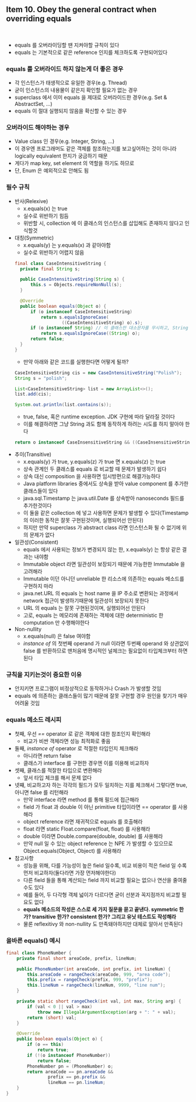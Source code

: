 ## Item 10. Obey the general contract when overriding equals
<br/>

* equals 를 오버라이딩할 땐 지켜야할 규칙이 있다
* equals 는 기본적으로 같은 reference 인지를 체크하도록 구현되어있다

### equals 를 오버라이드 하지 않는게 더 좋은 경우
* 각 인스턴스가 태생적으로 유일한 경우(e.g. Thread)
* 굳이 인스턴스의 내용물이 같은지 확인할 필요가 없는 경우
* superclass 에서 이미 equals 을 제대로 오버라이드한 경우(e.g. Set & AbstractSet, ...)
* equals 이 절대 실행되지 않음을 확신할 수 있는 경우

### 오버라이드 해야하는 경우
* Value class 인 경우(e.g. Integer, String, ...)
* 이 경우엔 프로그래머도 같은 객체를 참조하는지를 보고싶어하는 것이 아니라 logically equivalent 한지가 궁금하기 때문
* 게다가 map key, set element 의 역할을 하기도 하므로
* 단, Enum 은 예외적으로 안해도 됨

### 필수 규칙
* 반사(Relexive)
  - x.equals(x) 는 true
  - 실수로 위반하기 힘듬
  - 위반할 시, collection 에 이 클래스의 인스턴스를 삽입해도 존재하지 않다고 인식할것
* 대칭(Symmetric)
  - x.equals(y) 는 y.equals(x) 과 같아야함
  - 실수로 위반하기 어렵지 않음
  ```java
  final class CaseIntensitiveString {
    private final String s;

    public CaseIntensitiveString(String s) {
        this.s = Objects.requireNonNull(s);
    }

    @Override
    public boolean equals(Object o) {
        if (o instanceof CaseIntensitiveString)
            return s.equalsIgnoreCase(
                    ((CaseIntensitiveString) o).s);
        if (o instanceof String) // 이 클래스만 대소문자를 무시하고, String 의 인스턴스는 대소문자를 구분함
            return s.equalsIgnoreCase((String) o);
        return false;
    }
  }
  ```
  - 만약 아래와 같은 코드를 실행한다면 어떻게 될까?
  ```java
  CaseIntensitiveString cis = new CaseIntensitiveString("Polish");
  String s = "polish";

  List<CaseIntensitiveString> list = new ArrayList<>();
  list.add(cis);

  System.out.println(list.contains(s));  
  ```
  - true, false, 혹은 runtime exception. JDK 구현에 따라 달라질 것이다
  - 이를 해결하려면 그냥 String 과도 함께 동작하게 하려는 시도를 하지 말아야 한다
  ```java
  return o instanceof CaseInsensitiveString && ((CaseInsensitiveString) o).s.equalsIgnoreCase(s);
  ```
* 추이(Transitive)
  - x.equals(y) 가 true, y.equals(z) 가 true 면 x.equals(z) 는 true
  - 상속 관계인 두 클래스를 equals 로 비교할 때 문제가 발생하기 쉽다
  - 상속 대신 composition 을 사용하면 임시방편으로 해결가능하다
  - Java platform libraries 중에서도 상속을 받아 value component 를 추가한 클래스들이 있다
  - java.sql.Timestamp 는 java.util.Date 를 상속받아 nanoseconds 필드를 추가한것이다
  - 이 둘을 같은 collection 에 넣고 사용하면 문제가 발생할 수 있다(Timestamp 의 이러한 동작은 잘못 구현된것이며, 실행되어선 안된다)
  - 하지만 만약 superclass 가 abstract class 라면 인스턴스화 될 수 없기에 위의 문제가 없다
* 일관성(Consistent)
  - equals 에서 사용되는 정보가 변경되지 않는 한, x.equals(y) 는 항상 같은 결과는 내야함
  - Immutable object 라면 일관성이 보장되기 때문에 가능한한 Immutable 을 고려해라
  - Immutable 이던 아니던 unreliable 한 리소스에 의존하는 equals 메소드를 구현하지 마라
  - java.net.URL 의 equals 는 host name 을 IP 주소로 변환되는 과정에서 network 접근이 발생하기때문에 일관성이 보장되지 못한다
  - URL 의 equals 는 잘못 구현된것이며, 실행되어선 안된다
  - 고로, equals 는 메모리에 존재하는 객체에 대한 deterministic 한 computation 만 수행해야한다
* Non-nullity
  - x.equals(null) 은 false 여야함
  - *instance of* 의 첫번째 operand 가 null 이라면 두번째 operand 와 상관없이 false 를 반환하므로 맨처음에 명시적인 널체크는 필요없이 타입체크부터 하면된다

### 규칙을 지키는것이 중요한 이유
* 안지키면 프로그램이 비정상적으로 동작하거나 Crash 가 발생할 것임
* equals 에 의존하는 클래스들이 많기 때문에 잘못 구현할 경우 원인을 찾기가 매우 어려울 것임

### equals 메소드 레시피
* 첫째, 우선 *==* operator 로 같은 객체에 대한 참조인지 확인해라
  - 비교가 비싼 객체라면 성능 최적화로 좋음
* 둘째, *instance of* operator 로 적절한 타입인지 체크해라
  - 아니라면 return false
  - 클래스가 interface 를 구현한 경우엔 이를 이용해 비교하자
* 셋째, 클래스를 적잘한 타입으로 변환해라
  - 앞서 타입 체크를 해서 문제 없다
* 넷쨰, 비교하고자 하는 각각의 필드가 모두 일치하는 지를 체크해서 그렇다면 true, 아니면 false 를 리턴해라
  - 만약 interface 라면 method 를 통해 필드에 접근해라
  - field 가 float 과 double 이 아닌 primitive 타입이라면 == operator 를 사용해라
  - object reference 라면 재귀적으로 equals 를 호출해라
  - float 라면 static Float.compare(float, float) 를 사용해라
  - double 이라면 Double.compare(double, double) 를 사용해라
  - 만약 null 일 수 있는 object reference 는 NPE 가 발생할 수 있으므로 Object.equals(Object, Object) 를 사용해라
* 참고사항
  - 성능을 위해, 다를 가능성이 높은 field 일수록, 비교 비용이 적은 field 일 수록 먼저 비교하자(둘다라면 가장 먼저해야한다)
  - 다른 field 들을 통해 계산되는 field 까지 비교할 필요는 없으나 연산을 줄여줄 수도 있다
  - 예를 들어, 두 다각형 객체 넓이가 다르다면 굳이 선분과 꼭지점까지 비교할 필요도 없다
  - **equals 메소드의 작성은 스스로 세 가지 질문을 묻고 끝낸다. symmetric 한가? transitive 한가? consistent 한가? 그리고 유닛 테스트도 작성해라**
  - 물론 reflexitivy 와 non-nullity 도 만족돼야하지만 대체로 알아서 만족된다

### 올바른 equals() 예시
```java
final class PhoneNumber {
    private final short areaCode, prefix, lineNum;

    public PhoneNumber(int areaCode, int prefix, int lineNum) {
        this.areaCode = rangeCheck(areaCode, 999, "area code");
        this.prefix = rangeCheck(prefix, 999, "prefix");
        this.lineNum = rangeCheck(lineNum, 9999, "line num");
    }

    private static short rangeCheck(int val, int max, String arg) {
        if (val < 0 || val > max)
            throw new IllegalArgumentException(arg + ": " + val);
        return (short) val;
    }

    @Override
    public boolean equals(Object o) {
        if (o == this)
            return true;
        if (!(o instanceof PhoneNumber))
            return false;
        PhoneNumber pn = (PhoneNumber) o;
        return areaCode == pn.areaCode &&
                prefix == pn.prefix &&
                lineNum == pn.lineNum;
    }
}
```
